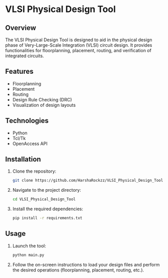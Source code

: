 # VLSI Physical Design Tool

## Overview
The VLSI Physical Design Tool is designed to aid in the physical design phase of Very-Large-Scale Integration (VLSI) circuit design. It provides functionalities for floorplanning, placement, routing, and verification of integrated circuits.

## Features
- Floorplanning
- Placement
- Routing
- Design Rule Checking (DRC)
- Visualization of design layouts

## Technologies
- Python
- Tcl/Tk
- OpenAccess API

## Installation
1. Clone the repository:
    ```sh
    git clone https://github.com/HarshaRockzz/VLSI_Physical_Design_Tool.git
    ```
2. Navigate to the project directory:
    ```sh
    cd VLSI_Physical_Design_Tool
    ```
3. Install the required dependencies:
    ```sh
    pip install -r requirements.txt
    ```

## Usage
1. Launch the tool:
    ```sh
    python main.py
    ```
2. Follow the on-screen instructions to load your design files and perform the desired operations (floorplanning, placement, routing, etc.).
